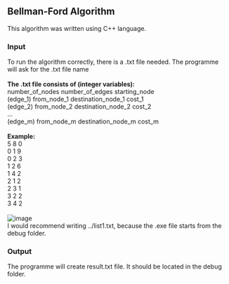 ## Bellman-Ford Algorithm
This algorithm was written using C++ language. 
### Input
To run the algorithm correctly, there is a .txt file needed. The programme will ask for the .txt file name <br><br>
<b>The .txt file consists of (integer variables):</b><br>
number_of_nodes number_of_edges starting_node<br>
(edge_1) from_node_1 destination_node_1 cost_1<br>
(edge_2) from_node_2 destination_node_2 cost_2<br>
...<br>
(edge_m) from_node_m destination_node_m cost_m<br><br>
<b> Example: </b><br>
5 8 0<br>
0 1 9<br>
0 2 3<br>
1 2 6<br>
1 4 2<br>
2 1 2<br>
2 3 1<br>
3 2 2<br>
3 4 2<br><br>
![image](https://user-images.githubusercontent.com/72651147/120117579-15c9de00-c18e-11eb-8f01-056f8d4af8ec.png)
<br>
I would recommend writing ../list1.txt, because the .exe file starts from the debug folder.<br>
### Output
The programme will create result.txt file. It should be located in the debug folder.
